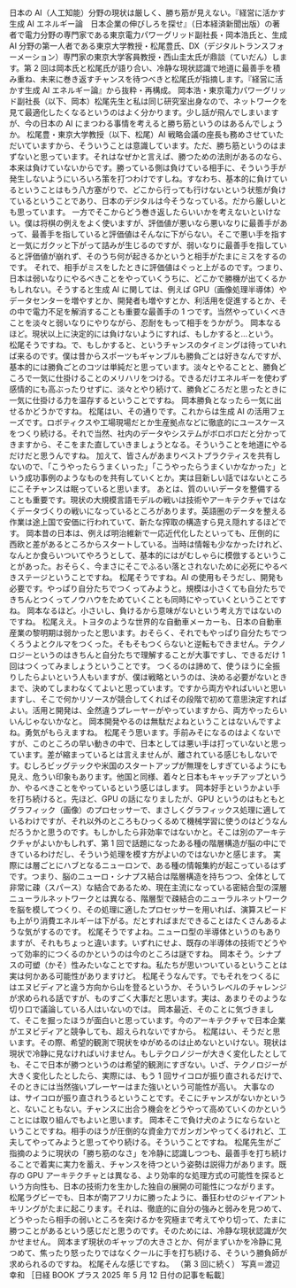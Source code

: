 ###

日本の AI（人工知能）分野の現状は厳しく、勝ち筋が見えない。『経営に活かす生成 AI エネルギー論　日本企業の伸びしろを探せ』（日本経済新聞出版）の著者で電力分野の専門家である東京電力パワーグリッド副社長・岡本浩氏と、生成 AI 分野の第一人者である東京大学教授・松尾豊氏、DX（デジタルトランスフォーメーション）専門家の東京大学客員教授・西山圭太氏が鼎談（ていだん）します。第 2 回は岡本氏と松尾氏が語り合い、冷静な現状認識で地道に最善手を積み重ね、未来に巻き返すチャンスを待つべきと松尾氏が指摘します。『経営に活かす生成 AI エネルギー論』から抜粋・再構成。
岡本浩・東京電力パワーグリッド副社長（以下、岡本）松尾先生と私は同じ研究室出身なので、ネットワークを見て最適化したくなるというのはよく分かります。少し話が飛んでしまいますが、今の日本の AI にまつわる事情を考えると勝ち筋というのはあるんでしょうか。
松尾豊・東京大学教授（以下、松尾）AI 戦略会議の座長も務めさせていただいていますから、そういうことは意識しています。ただ、勝ち筋というのはまずないと思っています。それはなぜかと言えば、勝つための法則があるのなら、本来は負けていないからです。勝っている側は負けている相手に、そういう手が発生しないようにいろいろ策を打つわけですしね。すなわち、基本的に負けているということはもう八方塞がりで、どこから行っても行けないという状態が負けているということであり、日本のデジタルは今そうなっている。だから厳しいとも思っています。
一方でそこからどう巻き返したらいいかを考えないといけない。僕は将棋の例えをよく使いますが、評価値が悪いなら悪いなりに最善手があって、最善手を指していると評価値はそんなに下がらない。そこで悪い手を指すと一気にガクッと下がって詰みが生じるのですが、弱いなりに最善手を指していると評価値が崩れず、そのうち何が起きるかというと相手がたまにミスをするのです。
それで、相手がミスをしたときに評価値はぐっと上がるのです。つまり、日本は弱いなりにやるべきことをやっていくうちに、どこかで勝機が出てくるかもしれない。そうすると生成 AI に関しては、例えば GPU（画像処理半導体）やデータセンターを増やすとか、開発者も増やすとか、利活用を促進するとか、その中で電力不足を解消することも重要な最善手の 1 つです。当然やっていくべきことを淡々と弱いなりにやりながら、忍耐をもって相手をうかがう。
岡本なるほど。現状以上に決定的には負けないようにすれば、もしかすると…という。
松尾そうですね。で、もしかすると、というチャンスのタイミングは待っていれば来るのです。僕は昔からスポーツもギャンブルも勝負ごとは好きなんですが、基本的には勝負ごとのコツは単純だと思っています。淡々とやることと、勝負どころで一気に仕掛けることのメリハリをつける。できるだけエネルギーを使わず感情的にも高ぶったりせずに、淡々とやり続けて、勝負どころだと思ったときに一気に仕掛ける力を温存するということですね。
岡本勝負となったら一気に出せるかどうかですね。
松尾はい、その通りです。これからは生成 AI の活用フェーズです。ロボティクスや工場現場だとか生産拠点などに徹底的にユースケースをつくり続ける。それで当然、社内のデータやシステムがボロボロだと分かってきますから、そこをまた直していきましょうとなる。そういうことを地道にやるだけだと思うんですね。
加えて、皆さんがあまりベストプラクティスを共有しないので、「こうやったらうまくいった」「こうやったらうまくいかなかった」という成功事例のようなものを共有していくとか。実は目新しい話ではないところにこそチャンスは眠っていると思います。
あとは、質のいいデータを整備することも重要です。現状の大規模言語モデルの戦いは技術やアーキテクチャではなくデータづくりの戦いになっているところがあります。英語圏のデータを整える作業は途上国で安価に行われていて、新たな搾取の構造すら見え隠れするほどです。
岡本昔の日本は、例えば明治維新で一応近代化したといっても、圧倒的に西欧と差があるところからスタートしている。当時は情報も少なかったけれど、なんとか食らいついてやろうとして、基本的にはがむしゃらに模倣するということがあった。おそらく、今まさにそこでふるい落とされないために必死にやるべきステージということですね。
松尾そうですね。AI の使用もそうだし、開発も必要です。やっぱり自分たちでつくってみようと。規模は小さくても自分たちできちんとつくってノウハウをためていくことも同時にやっていくということですね。
岡本なるほど。小さいし、負けるから意味がないという考え方ではないのですね。
松尾ええ。トヨタのような世界的な自動車メーカーも、日本の自動車産業の黎明期は弱かったと思います。おそらく、それでもやっぱり自分たちでつくろうよとクルマをつくった。そもそもつくらないと逆転もできません。テクノロジーというのはきちんと自分たちで理解することが大事ですし、できるだけ 1 回はつくってみましょうということです。
つくるのは諦めて、使うほうに全振りしたらよいという人もいますが、僕は戦略というのは、決める必要がないときまで、決めてしまわなくてよいと思っています。ですから両方やればいいと思いますし、そこで何かリソースが競合してくればその段階で初めて意思決定すればよい。活用と開発は、全然違うプレーヤーがやっていますから、両方やったらいいんじゃないかなと。
岡本開発やるのは無駄だよねということはないんですよね。勇気がもらえますね。
松尾そう思います。手前みそになるのはよくないですが、このところの早い動きの中で、日本としては悪い手は打っていないと思っています。差が縮まっているとは言えませんが、離されている感じもしないです。むしろビッグテックや米国のスタートアップが無理をしすぎているようにも見え、危うい印象もあります。他国と同様、着々と日本もキャッチアップというか、やるべきことをやっているという感じはします。
岡本好手というかよい手を打ち続けると。先ほど、GPU の話になりましたが、GPU というのはもともとグラフィック（画像）のプロセッサーで、まさしくグラフィックス処理に適しているわけですが、それ以外のところもひっくるめて機械学習に使うのはどうなんだろうかと思うのです。もしかしたら非効率ではないかと。そこは別のアーキテクチャがよいかもしれず、第 1 回で話題になったある種の階層構造が脳の中にできているわけだし、そういう処理を模す方がよいのではないかと感じます。
実際には層ごとにハブとなるニューロンで、ある種の情報集約が起こっているはずです。つまり、脳のニューロ・シナプス結合は階層構造を持ちつつ、全体として非常に疎（スパース）な結合であるため、現在主流になっている密結合型の深層ニューラルネットワークとは異なる、階層型で疎結合のニューラルネットワークを脳を模してつくり、その処理に適したプロセッサーを用いれば、演算スピードも上がり消費エネルギーは下がる。だとすればまだできることはたくさんあるような気がするのです。
松尾そうですよね。ニューロ型の半導体というのもありますが、それもちょっと違います。いずれにせよ、既存の半導体の技術でどうやって効率的につくるのかというのは今のところは謎ですね。
岡本そう。シナプスの可塑（かそ）性みたいなことですね。私たちが思いついているということは実は何かある可能性がありますけど。
松尾そうなんです。でもそれをつくるにはエヌビディアと違う方向から山を登るというか、そういうレベルのチャレンジが求められる話ですが、ものすごく大事だと思います。実は、あまりそのような切り口で議論している人はいないのでは。
岡本最近、そのことに気づきまして、そこを掘ったほうが面白いと思っています。今のアーキテクチャで日本企業がエヌビディアと競争しても、超えられないですから。
松尾はい、そうだと思います。その際、希望的観測で現状をゆがめるのは止めないといけない。現状は現状で冷静に見なければいけません。もしテクロノジーが大きく変化したとしても、そこで日本が勝つというのは希望的観測にすぎない。いざ、テクノロジーが大きく変化したとしたら、実際には、もう 1 回サイコロが振り直されるだけで、そのときには当然強いプレーヤーはまた強いという可能性が高い。
大事なのは、サイコロが振り直されうるということです。そこにチャンスがないかというと、ないこともない。チャンスに出合う機会をどうやって高めていくのかということには取り組んでもよいと思います。
岡本そこで負け犬のようにならないということですね。相手のほうが圧倒的な資金力でガンガンやってくるけれど、工夫してやってみようと思ってやり続ける。そういうことですね。
松尾先生がご指摘のように現状の「勝ち筋のなさ」を冷静に認識しつつも、最善手を打ち続けることで着実に実力を蓄え、チャンスを待つという姿勢は説得力があります。既存の GPU アーキテクチャとは異なる、より効率的な処理方式の可能性を探るという方向性も、日本の技術力を生かした独自の展開の可能性につながります。
松尾ラグビーでも、日本が南アフリカに勝ったように、番狂わせのジャイアントキリングがたまに起こります。それは、徹底的に自分の強みと弱みを見つめて、どうやったら相手の弱いところを突けるかを究極まで考えてやり切って、たまに勝つことがあるという感じだと思うのです。そのためには、冷静な現状認識が欠かせません。
岡本まず現状のギャップの大きさとか、何がまずいかを冷静に見つめて、焦ったり怒ったりではなくクールに手を打ち続ける、そういう勝負師が求められるのですね。
松尾そんな感じですね。
（第 3 回に続く）
写真＝渡辺幸和
［日経 BOOK プラス 2025 年 5 月 12 日付の記事を転載］
